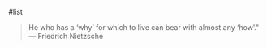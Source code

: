 #list

> He who has a ‘why’ for which to live can bear with almost any ‘how’."
> — Friedrich Nietzsche
